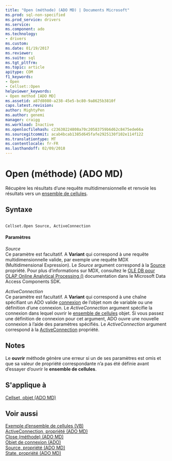 ```yaml
---
title: "Open (méthode) (ADO MD) | Documents Microsoft"
ms.prod: sql-non-specified
ms.prod_service: drivers
ms.service: 
ms.component: ado
ms.technology:
- drivers
ms.custom: 
ms.date: 01/19/2017
ms.reviewer: 
ms.suite: sql
ms.tgt_pltfrm: 
ms.topic: article
apitype: COM
f1_keywords:
- Open
- Cellset::Open
helpviewer_keywords:
- Open method [ADO MD]
ms.assetid: a87d8080-a238-45e5-bc80-9a8625b3810f
caps.latest.revision: 
author: MightyPen
ms.author: genemi
manager: craigg
ms.workload: Inactive
ms.openlocfilehash: c23630224808a70c20583759b6d62c8475ede66a
ms.sourcegitcommit: acab4bcab1385d645fafe2925130f102e114f122
ms.translationtype: MT
ms.contentlocale: fr-FR
ms.lasthandoff: 02/09/2018
---
```

# <a name="open-method-ado-md"></a>Open (méthode) (ADO MD)
Récupère les résultats d’une requête multidimensionnelle et renvoie les résultats vers un [ensemble de cellules](../../../ado/reference/ado-md-api/cellset-object-ado-md.md).  
  
## <a name="syntax"></a>Syntaxe  
  
```  
  
Cellset.Open Source, ActiveConnection  
```  
  
#### <a name="parameters"></a>Paramètres  
 *Source*  
 Ce paramètre est facultatif. A **Variant** qui correspond à une requête multidimensionnelle valide, par exemple une requête MDX (Multidimensional Expression). Le *Source* argument correspond à la [Source](../../../ado/reference/ado-md-api/source-property-ado-md.md) propriété. Pour plus d’informations sur MDX, consultez le [OLE DB pour OLAP Online Analytical Processing ()](http://msdn.microsoft.com/en-us/8a7673c6-3ca1-4411-9f1e-adf1e47df4f3) documentation dans le Microsoft Data Access Components SDK.  
  
 *ActiveConnection*  
 Ce paramètre est facultatif. A **Variant** qui correspond à une chaîne spécifiant un ADO valide [connexion](../../../ado/reference/ado-api/connection-object-ado.md) de l’objet nom de variable ou une définition d’une connexion. Le *ActiveConnection* argument spécifie la connexion dans lequel ouvrir le [ensemble de cellules](../../../ado/reference/ado-md-api/cellset-object-ado-md.md) objet. Si vous passez une définition de connexion pour cet argument, ADO ouvre une nouvelle connexion à l’aide des paramètres spécifiés. Le *ActiveConnection* argument correspond à la [ActiveConnection](../../../ado/reference/ado-md-api/activeconnection-property-ado-md.md) propriété.  
  
## <a name="remarks"></a>Notes  
 Le **ouvrir** méthode génère une erreur si un de ses paramètres est omis et que sa valeur de propriété correspondante n’a pas été définie avant d’essayer d’ouvrir le **ensemble de cellules**.  
  
## <a name="applies-to"></a>S'applique à  
 [Cellset, objet (ADO MD)](../../../ado/reference/ado-md-api/cellset-object-ado-md.md)  
  
## <a name="see-also"></a>Voir aussi  
 [Exemple d’ensemble de cellules (VB)](../../../ado/reference/ado-md-api/cellset-example-vb.md)   
 [ActiveConnection, propriété (ADO MD)](../../../ado/reference/ado-md-api/activeconnection-property-ado-md.md)   
 [Close (méthode) (ADO MD)](../../../ado/reference/ado-md-api/close-method-ado-md.md)   
 [Objet de connexion (ADO)](../../../ado/reference/ado-api/connection-object-ado.md)   
 [Source, propriété (ADO MD)](../../../ado/reference/ado-md-api/source-property-ado-md.md)   
 [State, propriété (ADO MD)](../../../ado/reference/ado-md-api/state-property-ado-md.md)
